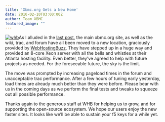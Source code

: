 ```yaml
---
title: 'Xbmc.org Gets a New Home'
date: 2010-02-10T03:00:00Z
author: Team XBMC
featured_image: ""
---
```

[![](https://kodi.tv/wp-content/uploads/2010/02/whb.gif "whb")](/theuni/2010/02/11/xbmc-org-gets-a-new-home/whb)As I alluded in the [last post](/article/coming-soon), the main xbmc.org site, as well as the wiki, trac, and forum have all been moved to a new location, graciously provided by [WebHostingBuzz](https://www.webhostingbuzz.com/). They have stepped up in a huge way and provided an 8-core Xeon server with all the bells and whistles at their Atlanta hosting facility. Even better, they’ve agreed to help with future projects as needed. For the foreseeable future, the sky is the limit.

 The move was prompted by increasing pageload times in the forum and unacceptable trac performance. After a few hours of tuning early yesterday, load times are already much better than they were before. Please bear with us in the coming days as we perform the final tests and tweaks to squeeze out all possible performance.

 Thanks again to the generous staff at WHB for helping us to grow, and for supporting the open-source ecosystem. We hope our users enjoy the new faster sites. It looks like we’ll be able to sustain your f5 keys for a while yet.

 